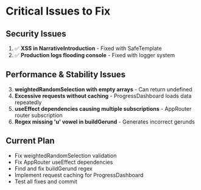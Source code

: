 # Critical Issues to Fix

## Security Issues
1. ✅ **XSS in NarrativeIntroduction** - Fixed with SafeTemplate
2. ✅ **Production logs flooding console** - Fixed with logger system

## Performance & Stability Issues  
3. **weightedRandomSelection with empty arrays** - Can return undefined
4. **Excessive requests without caching** - ProgressDashboard loads data repeatedly
5. **useEffect dependencies causing multiple subscriptions** - AppRouter router subscription
6. **Regex missing 'u' vowel in buildGerund** - Generates incorrect gerunds

## Current Plan
- Fix weightedRandomSelection validation
- Fix AppRouter useEffect dependencies  
- Find and fix buildGerund regex
- Implement request caching for ProgressDashboard
- Test all fixes and commit